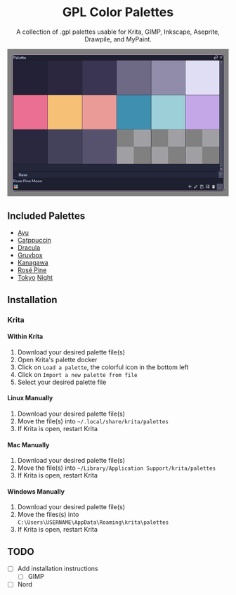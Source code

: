 <h1 align="center">GPL Color Palettes</h1>
<p align="center">A collection of .gpl palettes usable for Krita, GIMP, Inkscape, Aseprite, Drawpile, and MyPaint.</p>

![rose pine moon palette screenshot](assets/rose-pine-moon.png)

## Included Palettes

- [Ayu](https://github.com/dempfi/ayu)
- [Catppuccin](https://catppuccin.com/)
- [Dracula](https://draculatheme.com/)
- [Gruvbox](https://github.com/morhetz/gruvbox)
- [Kanagawa](https://github.com/rebelot/kanagawa.nvim)
- [Rosé Pine](https://rosepinetheme.com/)
- [Tokyo](https://github.com/enkia/tokyo-night-vscode-theme) [Night](https://github.com/folke/tokyonight.nvim)

## Installation

### Krita

#### Within Krita

1. Download your desired palette file(s)
2. Open Krita's palette docker
3. Click on `Load a palette`, the colorful icon in the bottom left
4. Click on `Import a new palette from file`
5. Select your desired palette file

#### Linux Manually

1. Download your desired palette file(s)
2. Move the file(s) into `~/.local/share/krita/palettes`
3. If Krita is open, restart Krita

#### Mac Manually

1. Download your desired palette file(s)
2. Move the file(s) into `~/Library/Application Support/krita/palettes`
3. If Krita is open, restart Krita

#### Windows Manually

1. Download your desired palette file(s)
2. Move the files(s) into `C:\Users\USERNAME\AppData\Roaming\krita\palettes`
3. If Krita is open, restart Krita

## TODO

- [ ] Add installation instructions
  - [ ] GIMP
- [ ] Nord
